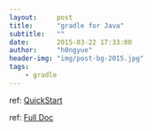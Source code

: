 ```yaml
---
layout:     post
title:      "gradle for Java"
subtitle:   ""
date:       2015-03-22 17:33:00
author:     "h0ngyue"
header-img: "img/post-bg-2015.jpg"
tags:
    - gradle
---
```


ref: [QuickStart](https://docs.gradle.org/current/userguide/tutorial_java_projects.html#javaQuickstart)

ref: [Full Doc](https://docs.gradle.org/current/userguide/java_plugin.html)